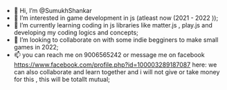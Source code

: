 - 👋 Hi, I’m @SumukhShankar
- 👀 I’m interested in game development in js (atleast now (2021 - 2022 ));
- 🌱 I’m currently learning coding in js libraries like matter.js , play.js and developing my coding logics and concepts;
- 💞️ I’m looking to collaborate on with some indie begginers to make small games in 2022;
- 📫 you can reach me on 9006565242 or message me on facebook https://www.facebook.com/profile.php?id=100003289187087 here:
      we can also collaborate and learn together and i will not give or take money for this , this will be totallt mutual;
<!---
SumukhShankar/SumukhShankar is a ✨ special ✨ repository because its `README.md` (this file) appears on your GitHub profile;
You can click the Preview link to take a look at your changes;
--->
